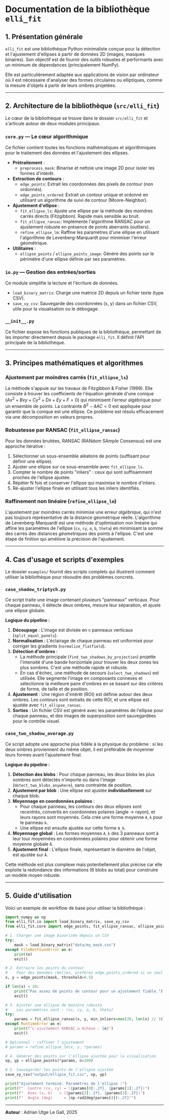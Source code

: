 # Documentation de la bibliothèque `elli_fit`

## 1. Présentation générale

`elli_fit` est une bibliothèque Python minimaliste conçue pour la détection et l'ajustement d'ellipses à partir de données 2D (images, masques binaires). Son objectif est de fournir des outils robustes et performants avec un minimum de dépendances (principalement NumPy).

Elle est particulièrement adaptée aux applications de vision par ordinateur où il est nécessaire d'analyser des formes circulaires ou elliptiques, comme la mesure d'objets à partir de leurs ombres projetées.

---

## 2. Architecture de la bibliothèque (`src/elli_fit`)

Le cœur de la bibliothèque se trouve dans le dossier `src/elli_fit` et s'articule autour de deux modules principaux.

### `core.py` — Le cœur algorithmique

Ce fichier contient toutes les fonctions mathématiques et algorithmiques pour le traitement des données et l'ajustement des ellipses.

- **Prétraitement** :
    - `preprocess_mask`: Binarise et nettoie une image 2D pour isoler les formes d'intérêt.
- **Extraction de contours** :
    - `edge_points`: Extrait les coordonnées des pixels de contour (non ordonnés).
    - `edge_points_ordered`: Extrait un contour unique et ordonné en utilisant un algorithme de suivi de contour (Moore-Neighbor).
- **Ajustement d'ellipse** :
    - `fit_ellipse_ls`: Ajuste une ellipse par la méthode des moindres carrés directs (Fitzgibbon). Rapide mais sensible au bruit.
    - `fit_ellipse_ransac`: Implémente l'algorithme RANSAC pour un ajustement robuste en présence de points aberrants (outliers).
    - `refine_ellipse_lm`: Raffine les paramètres d'une ellipse en utilisant l'algorithme de Levenberg-Marquardt pour minimiser l'erreur géométrique.
- **Utilitaires** :
    - `ellipse_points` / `ellipse_points_image`: Génère des points sur le périmètre d'une ellipse définie par ses paramètres.

### `io.py` — Gestion des entrées/sorties

Ce module simplifie la lecture et l'écriture de données.

- `load_binary_matrix`: Charge une matrice 2D depuis un fichier texte (type CSV).
- `save_xy_csv`: Sauvegarde des coordonnées (x, y) dans un fichier CSV, utile pour la visualisation ou le débogage.

### `__init__.py`

Ce fichier expose les fonctions publiques de la bibliothèque, permettant de les importer directement depuis le package `elli_fit`. Il définit l'API principale de la bibliothèque.

---

## 3. Principes mathématiques et algorithmes

### Ajustement par moindres carrés (`fit_ellipse_ls`)

La méthode s'appuie sur les travaux de Fitzgibbon & Fisher (1999). Elle consiste à trouver les coefficients de l'équation générale d'une conique ($Ax^2 + Bxy + Cy^2 + Dx + Ey + F = 0$) qui minimisent l'erreur algébrique pour un ensemble de points. La contrainte $B^2 - 4AC < 0$ est appliquée pour garantir que la conique est une ellipse. Ce problème est résolu efficacement via une décomposition en valeurs propres.

### Robustesse par RANSAC (`fit_ellipse_ransac`)

Pour les données bruitées, RANSAC (RANdom SAmple Consensus) est une approche itérative :
1.  Sélectionner un sous-ensemble aléatoire de points (suffisant pour définir une ellipse).
2.  Ajuster une ellipse sur ce sous-ensemble avec `fit_ellipse_ls`.
3.  Compter le nombre de points "inliers" : ceux qui sont suffisamment proches de l'ellipse ajustée.
4.  Répéter N fois et conserver l'ellipse qui maximise le nombre d'inliers.
5.  Ré-ajuster l'ellipse finale en utilisant tous les inliers identifiés.

### Raffinement non linéaire (`refine_ellipse_lm`)

L'ajustement par moindres carrés minimise une erreur *algébrique*, qui n'est pas toujours représentative de la distance géométrique réelle. L'algorithme de Levenberg-Marquardt est une méthode d'optimisation non linéaire qui affine les paramètres de l'ellipse (`cx`, `cy`, `a`, `b`, `theta`) en minimisant la somme des carrés des distances *géométriques* des points à l'ellipse. C'est une étape de finition qui améliore la précision de l'ajustement.

---

## 4. Cas d'usage et scripts d'exemples

Le dossier `examples/` fournit des scripts complets qui illustrent comment utiliser la bibliothèque pour résoudre des problèmes concrets.

### `case_shadow_triptych.py`

Ce script traite une image contenant plusieurs "panneaux" verticaux. Pour chaque panneau, il détecte deux ombres, mesure leur séparation, et ajuste une ellipse globale.

**Logique du pipeline :**
1.  **Découpage** : L'image est divisée en `n` panneaux verticaux (`split_equal_panels`).
2.  **Normalisation** : L'éclairage de chaque panneau est uniformisé pour corriger les gradients (`normalize_flatfield`).
3.  **Détection d'ombres** :
    - La méthode principale (`find_two_shadows_by_projection`) projette l'intensité d'une bande horizontale pour trouver les deux zones les plus sombres. C'est une méthode rapide et robuste.
    - En cas d'échec, une méthode de secours (`select_two_shadows`) est utilisée. Elle segmente l'image en composants connexes et sélectionne la meilleure paire d'ombres en se basant sur des critères de forme, de taille et de position.
4.  **Ajustement** : Une région d'intérêt (ROI) est définie autour des deux ombres. Les contours sont extraits de cette ROI, et une ellipse est ajustée avec `fit_ellipse_ransac`.
5.  **Sorties** : Un fichier CSV est généré avec les paramètres de l'ellipse pour chaque panneau, et des images de superposition sont sauvegardées pour le contrôle visuel.

### `case_two_shadow_average.py`

Ce script adopte une approche plus fidèle à la physique du problème : si les deux ombres proviennent du même objet, il est préférable de moyenner leurs formes avant l'ajustement final.

**Logique du pipeline :**
1.  **Détection des blobs** : Pour chaque panneau, les deux blobs les plus sombres sont détectés n'importe où dans l'image (`detect_two_blobs_anywhere`), sans contrainte de position.
2.  **Ajustement par blob** : Une ellipse est ajustée **individuellement** sur chaque blob.
3.  **Moyennage en coordonnées polaires** :
    - Pour chaque panneau, les contours des deux ellipses sont recentrés, convertis en coordonnées polaires (angle → rayon), et leurs rayons sont moyennés. Cela crée une forme moyenne `A_k` pour le panneau `k`.
    - Une ellipse est ensuite ajustée sur cette forme `A_k`.
4.  **Moyennage global** : Les formes moyennes `A_k` des 3 panneaux sont à leur tour moyennées en coordonnées polaires pour obtenir une forme moyenne globale `Ā`.
5.  **Ajustement final** : L'ellipse finale, représentant le diamètre de l'objet, est ajustée sur `Ā`.

Cette méthode est plus complexe mais potentiellement plus précise car elle exploite la redondance des informations (6 blobs au total) pour construire un modèle moyen robuste.

---

## 5. Guide d'utilisation

Voici un exemple de workflow de base pour utiliser la bibliothèque :

```python
import numpy as np
from elli_fit.io import load_binary_matrix, save_xy_csv
from elli_fit.core import edge_points, fit_ellipse_ransac, ellipse_points

# 1. Charger une image binarisée depuis un CSV
try:
    mask = load_binary_matrix("data/my_mask.csv")
except FileNotFoundError as e:
    print(e)
    exit()

# 2. Extraire les points du contour
#    Pour des données réelles, préférez edge_points_ordered si un seul contour est attendu.
x, y = edge_points(mask, threshold=0.5)

if len(x) < 20:
    print("Pas assez de points de contour pour un ajustement fiable.")
    exit()

# 3. Ajuster une ellipse de manière robuste
#    Les paramètres sont : (cx, cy, a, b, theta)
try:
    params = fit_ellipse_ransac(x, y, min_inliers=max(20, len(x) // 3))
except RuntimeError as e:
    print(f"L'ajustement RANSAC a échoué : {e}")
    exit()

# Optionnel : raffiner l'ajustement
# params = refine_ellipse_lm(x, y, *params)

# 4. Générer des points sur l'ellipse ajustée pour la visualisation
xp, yp = ellipse_points(*params, n=200)

# 5. Sauvegarder les points de l'ellipse ajustée
save_xy_csv("output/ellipse_fit.csv", xp, yp)

print("Ajustement terminé. Paramètres de l'ellipse :")
print(f"  Centre (cx, cy) = ({params[0]:.2f}, {params[1]:.2f})")
print(f"  Axes (a, b)   = ({params[2]:.2f}, {params[3]:.2f})")
print(f"  Angle (deg)     = {np.rad2deg(params[4]):.2f}°")
```

---

**Auteur** : Adrian Utge Le Gall, 2025



